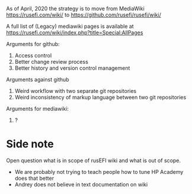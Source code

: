 As of April, 2020 the strategy is to move from MediaWiki https://rusefi.com/wiki/ to
https://github.com/rusefi/rusefi/wiki/

A full list of (Legacy) mediawiki pages is available at https://rusefi.com/wiki/index.php?title=Special:AllPages


Arguments for github:
1) Access control
2) Better change review process
3) Better history and version control management

Arguments against github
1) Weird workflow with two separate git repositories
2) Weird inconsistency of markup language between two git repositories

Arguments for mediawiki:
1) ?




# Side note

Open question what is in scope of rusEFI wiki and what is out of scope.

* We are probably not trying to teach people how to tune HP Academy does that better
* Andrey does not believe in text documentation on wiki


